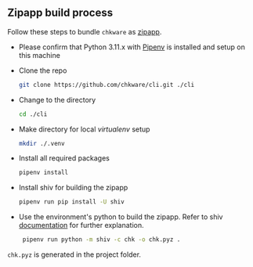 ## Zipapp build process

Follow these steps to bundle `chkware` as [zipapp](https://docs.python.org/3/library/zipapp.html).

- Please confirm that Python 3.11.x with [Pipenv](https://pipenv.pypa.io/en/latest/#install-pipenv-today) is installed and setup on this machine
- Clone the repo 
    ```bash
    git clone https://github.com/chkware/cli.git ./cli
    ```
  
- Change to the directory 
    ```bash
    cd ./cli
    ```
      
- Make directory for local _virtualenv_ setup
    ```bash
    mkdir ./.venv
    ```

- Install all required packages
    ```bash
    pipenv install
    ```
  
- Install shiv for building the zipapp
    ```bash
    pipenv run pip install -U shiv
    ```
  
- Use the environment's python to build the zipapp. Refer to shiv [documentation](https://shiv.readthedocs.io/en/latest/#:~:text=let%E2%80%99s%20break%20this%20command%20down%2C) for further explanation.

    ```bash
     pipenv run python -m shiv -c chk -o chk.pyz .
    ```
`chk.pyz` is generated in the project folder.